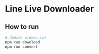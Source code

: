 # Line Live Downloader

## How to run
 
```bash
# Update videos.txt
npm run download
npm run convert
```